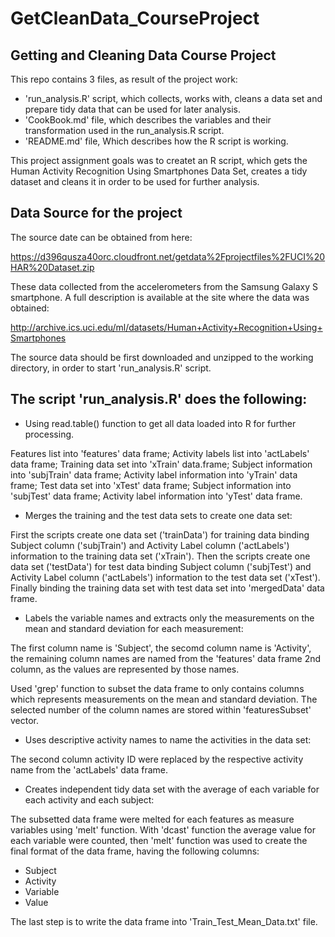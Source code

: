 # GetCleanData_CourseProject

## Getting and Cleaning Data Course Project

This repo contains 3 files, as result of the project work: 

* 'run_analysis.R' script, which collects, works with, cleans a data set and prepare tidy data that can be used for later analysis.
* 'CookBook.md' file, which describes the variables and their transformation used in the run_analysis.R script.
* 'README.md' file, Which describes how the R script is working.

This project assignment goals was to createt an R script, which gets the Human Activity Recognition Using Smartphones Data Set, creates a tidy dataset and cleans it in order to be used for further analysis.

## Data Source for the project

The source date can be obtained from here:

https://d396qusza40orc.cloudfront.net/getdata%2Fprojectfiles%2FUCI%20HAR%20Dataset.zip

These data collected from the accelerometers from the Samsung Galaxy S smartphone. A full description is available at the site where the data was obtained:

http://archive.ics.uci.edu/ml/datasets/Human+Activity+Recognition+Using+Smartphones

The source data should be first downloaded and unzipped to the working directory, in order to start 'run_analysis.R' script.

## The script 'run_analysis.R' does the following:

* Using read.table() function to get all data loaded into R for further processing.

Features list into 'features' data frame;
Activity labels list into 'actLabels' data frame;
Training data set into 'xTrain' data.frame;
Subject information into 'subjTrain' data frame;
Activity label information into 'yTrain' data frame;
Test data set into 'xTest' data frame;
Subject information into 'subjTest' data frame;
Activity label information into 'yTest' data frame.

* Merges the training and the test data sets to create one data set:

First the scripts create one data set ('trainData') for training data binding Subject column ('subjTrain') and Activity Label column ('actLabels') information to the training data set ('xTrain').
Then the scripts create one data set ('testData') for test data binding Subject column ('subjTest') and Activity Label column ('actLabels') information to the test data set ('xTest').
Finally binding the training data set with test data set into 'mergedData' data frame.

* Labels the variable names and extracts only the measurements on the mean and standard deviation for each measurement:

The first column name is 'Subject', the secomd column name is 'Activity', the remaining column names are named from the 'features' data frame 2nd column, as the values are represented by those names.

Used 'grep' function to subset the data frame to only contains columns which represents measurements on the mean and standard deviation. The selected number of the column names are stored within 'featuresSubset' vector.

* Uses descriptive activity names to name the activities in the data set:

The second column activity ID were replaced by the respective activity name from the 'actLabels' data frame.

* Creates independent tidy data set with the average of each variable for each activity and each subject:

The subsetted data frame were melted for each features as measure variables using 'melt' function. With 'dcast' function the average value for each variable were counted, then 'melt' function was used to create the final format of the data frame, having the following columns:

* Subject
* Activity
* Variable
* Value

The last step is to write the data frame into 'Train_Test_Mean_Data.txt' file.
